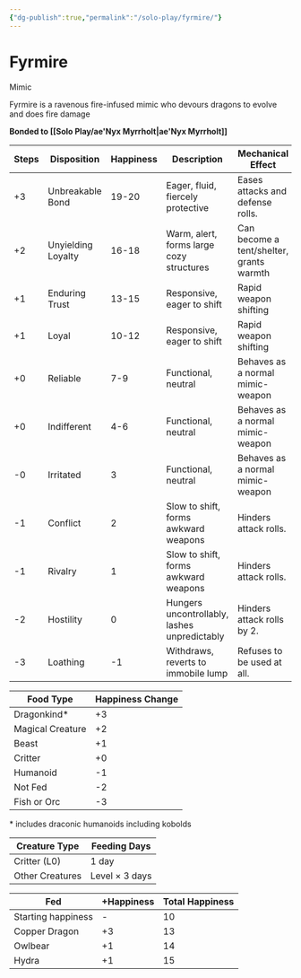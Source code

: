 ```yaml
---
{"dg-publish":true,"permalink":"/solo-play/fyrmire/"}
---
```


# Fyrmire
Mimic

Fyrmire is a ravenous fire-infused mimic who devours dragons to evolve and does fire damage

**Bonded to [[Solo Play/ae'Nyx Myrrholt\|ae'Nyx Myrrholt]]**

| Steps | Disposition        | Happiness | Description                                  | Mechanical Effect                        |
| ----- | ------------------ | --------- | -------------------------------------------- | ---------------------------------------- |
| +3    | Unbreakable Bond   | 19-20     | Eager, fluid, fiercely protective            | Eases attacks and defense rolls.         |
| +2    | Unyielding Loyalty | 16-18     | Warm, alert, forms large cozy structures     | Can become a tent/shelter, grants warmth |
| +1    | Enduring Trust     | 13-15     | Responsive, eager to shift                   | Rapid weapon shifting                    |
| +1    | Loyal              | 10-12     | Responsive, eager to shift                   | Rapid weapon shifting                    |
| +0    | Reliable           | 7-9       | Functional, neutral                          | Behaves as a normal mimic-weapon         |
| +0    | Indifferent        | 4-6       | Functional, neutral                          | Behaves as a normal mimic-weapon         |
| -0    | Irritated          | 3         | Functional, neutral                          | Behaves as a normal mimic-weapon         |
| -1    | Conflict           | 2         | Slow to shift, forms awkward weapons         | Hinders attack rolls.                    |
| -1    | Rivalry            | 1         | Slow to shift, forms awkward weapons         | Hinders attack rolls.                    |
| -2    | Hostility          | 0         | Hungers uncontrollably, lashes unpredictably | Hinders attack rolls by 2.               |
| -3    | Loathing           | -1        | Withdraws, reverts to immobile lump          | Refuses to be used at all.               |

| Food Type        | Happiness Change |
| ---------------- | ---------------- |
| Dragonkind*      | +3               |
| Magical Creature | +2               |
| Beast            | +1               |
| Critter          | +0               |
| Humanoid         | -1               |
| Not Fed          | -2               |
| Fish or Orc      | -3               |
\* includes draconic humanoids including kobolds

| Creature Type   | Feeding Days   |
| --------------- | -------------- |
| Critter (L0)    | 1 day          |
| Other Creatures | Level × 3 days |

| Fed                | +Happiness | Total Happiness |
| ------------------ | ---------- | --------------- |
| Starting happiness | -          | 10              |
| Copper Dragon      | +3         | 13              |
| Owlbear            | +1         | 14              |
| Hydra              | +1         | 15              |
